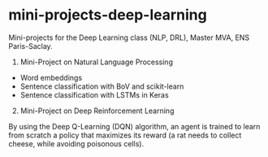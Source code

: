 # mini-projects-deep-learning
Mini-projects for the Deep Learning class (NLP, DRL), Master MVA, ENS Paris-Saclay.

1) Mini-Project on Natural Language Processing
* Word embeddings
* Sentence classification with BoV and scikit-learn
* Sentence classification with LSTMs in Keras

2) Mini-Project on Deep Reinforcement Learning

By using the Deep Q-Learning (DQN) algorithm, an agent is trained to learn from scratch a policy that maximizes its reward (a rat needs to collect cheese, while avoiding poisonous cells). 

